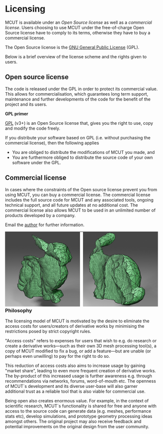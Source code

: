 # Licensing

MCUT is available under an _Open Source license_ as well as a _commercial license_. Users choosing to use MCUT under the free-of-charge Open Source license have to comply to its terms, otherwise they have to buy a commercial license.

The Open Source license is the [GNU General Public License](https://www.gnu.org/licenses/gpl-3.0.en.html) (GPL).

Below is a brief overview of the license scheme and the rights given to users.

## Open source license

The code is released under the GPL in order to protect its commercial value. This allows for commercialisation, which guarantees long term support, maintenance and further developments of the code for the benefit of the project and its users.

**GPL primer**

[GPL](https://www.gnu.org/licenses/gpl-3.0.en.html) (v3+) is an Open Source license that, gives you the right to use, copy and modify the code freely. 

If you distribute your software based on GPL (i.e. without purchasing the commercial license), then the following applies

* You are obliged to distribute the modifications of MCUT you made, and 
* You are furthermore obliged to distribute the source code of your own software under the GPL.

## Commercial license

In cases where the constraints of the Open source license prevent you from using MCUT, you can buy a commercial license. The commercial license includes the full source code for MCUT and any associated tools, ongoing technical support, and all future updates at no additional cost. The commercial license also allows MCUT to be used in an unlimited number of products developed by a company. 

Email the [author](floyd.m.chitalu@gmail.com) for further information.

<div class="container">
    <div style="float:left;width:49%">
	   <img src="../media/mcut_bunny0.jpg" alt="bunny1" />
    </div>
    <div style="float:right;width:49%">
	    <img src="../media/mcut_bunny1.jpg" alt="bunny11" /> 
    </div>
</div>

--- 

### Philosophy

The licensing model of MCUT is motivated by the desire to eliminate the access costs for users/creators of derivative works by minimising the restrictions posed by strict copyright rules. 

"Access costs" refers to expenses for users that wish to e.g. do research or create a derivative works—such as their own 3D mesh processing tool(s), a copy of MCUT modified to fix a bug, or add a feature—but are unable (or perhaps even unwilling) to pay for the right to do so.

This reduction of access costs also aims to increase usage by gaining "market share", leading to even more frequent creation of derivative works. The by-product of this increased usage is further awareness e.g. through recommendations via networks, forums, word-of-mouth etc. The openness of MCUT´s development and its diverse user-base will also garner additional trust as a reliable tool that is also viable for commercial use.

Being open also creates enormous value. For example, in the context of scientific research, MCUT´s functionality is shared for free and anyone with access to the source code can generate data (e.g. meshes, performance stats etc), develop simulations, and prototype geometry processing ideas amongst others. The original project may also receive feedback and potential improvements on the original design from the user community.

